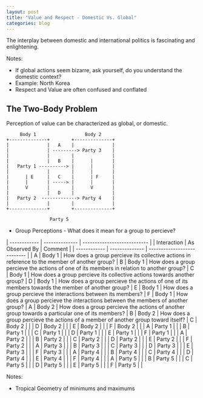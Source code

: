 ```yaml
---
layout: post
title: "Value and Respect - Domestic Vs. Global"
categories: blog
---
```


The interplay between domestic and international politics is fascinating and enlightening.

Notes:

* If global actions seem bizarre, ask yourself, do you understand the domestic context?
* Example: North Korea
* Respect and Value are often confused and conflated

## The Two-Body Problem

Perception of value can be characterized as global, or domestic.

	     Body 1                  Body 2
	+--------------+        +--------------+
	|              |   A    |              |
	|              | ---------> Party 3    |
	|              |        |              |
	|              |   B    |      |       |
	|   Party 1 ----------> |      |       |
	|              |        |      |       |
	|      | E     |   C    |      | F     |
	|      |       | -----> |      |       |
	|      V       |        |      V       |
	|              |   D    |              |
	|   Party 2  -------------> Party 4    |
	|              |        |              |
	+--------------+        +--------------+
	
	                Party 5

* Group Perceptions - What does it mean for a group to percieve?

| ------------ | -------------- | --------------------------- |
| Interaction  | As Observed By | Comment                     |
| ------------ | -------------- | --------------------------- |
| A            | Body 1         | How does a group percieve its collective actions in reference to the member of another group?
| B            | Body 1         | How does a group percieve the actions of one of its members in relation to another group?
| C            | Body 1         | How does a group percieve its collective actions towards another group?
| D            | Body 1         | How does a group percieve the actions of one of its members towards the member of another group?
| E            | Body 1         | How does a group percieve the interactions between its members?
| F            | Body 1         | How does a group percieve the interactions between the members of another group?
| A            | Body 2         | How does a group percieve the actions of another group towards a particular one of its members?
| B            | Body 2         | How does a group percieve the actions of a member of another group toward itself?
| C            | Body 2         |                             |
| D            | Body 2         |                             |
| E            | Body 2         |                             |
| F            | Body 2         |                             |
| A            | Party 1        |                             |
| B            | Party 1        |                             |
| C            | Party 1        |                             |
| D            | Party 1        |                             |
| E            | Party 1        |                             |
| F            | Party 1        |                             |
| A            | Party 2        |                             |
| B            | Party 2        |                             |
| C            | Party 2        |                             |
| D            | Party 2        |                             |
| E            | Party 2        |                             |
| F            | Party 2        |                             |
| A            | Party 3        |                             |
| B            | Party 3        |                             |
| C            | Party 3        |                             |
| D            | Party 3        |                             |
| E            | Party 3        |                             |
| F            | Party 3        |                             |
| A            | Party 4        |                             |
| B            | Party 4        |                             |
| C            | Party 4        |                             |
| D            | Party 4        |                             |
| E            | Party 4        |                             |
| F            | Party 4        |                             |
| A            | Party 5        |                             |
| B            | Party 5        |                             |
| C            | Party 5        |                             |
| D            | Party 5        |                             |
| E            | Party 5        |                             |
| F            | Party 5        |                             |


Notes:

* Tropical Geometry of minimums and maximums
